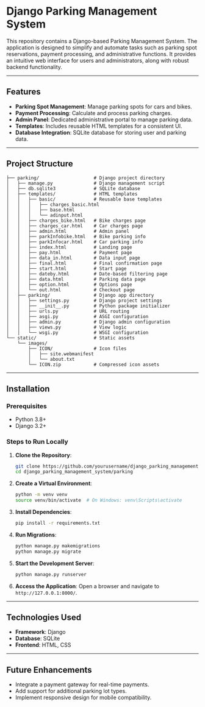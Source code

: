 # Django Parking Management System

This repository contains a Django-based Parking Management System. The application is designed to simplify and automate tasks such as parking spot reservations, payment processing, and administrative functions. It provides an intuitive web interface for users and administrators, along with robust backend functionality.

---

## Features

- **Parking Spot Management**: Manage parking spots for cars and bikes.
- **Payment Processing**: Calculate and process parking charges.
- **Admin Panel**: Dedicated administrative portal to manage parking data.
- **Templates**: Includes reusable HTML templates for a consistent UI.
- **Database Integration**: SQLite database for storing user and parking data.

---

## Project Structure

```
├── parking/                    # Django project directory
│   ├── manage.py               # Django management script
│   ├── db.sqlite3              # SQLite database
│   ├── templates/              # HTML templates
│   │   ├── basic/              # Reusable base templates
│   │   │   ├── charges_basic.html
│   │   │   ├── base.html
│   │   │   └── adinput.html
│   │   ├── charges_bike.html   # Bike charges page
│   │   ├── charges_car.html    # Car charges page
│   │   ├── admin.html          # Admin panel
│   │   ├── parkInfobike.html   # Bike parking info
│   │   ├── parkInfocar.html    # Car parking info
│   │   ├── index.html          # Landing page
│   │   ├── pay.html            # Payment page
│   │   ├── data_in.html        # Data input page
│   │   ├── final.html          # Final confirmation page
│   │   ├── start.html          # Start page
│   │   ├── dateby.html         # Date-based filtering page
│   │   ├── data.html           # Parking data page
│   │   ├── option.html         # Options page
│   │   └── out.html            # Checkout page
│   ├── parking/                # Django app directory
│   │   ├── settings.py         # Django project settings
│   │   ├── __init__.py         # Python package initializer
│   │   ├── urls.py             # URL routing
│   │   ├── asgi.py             # ASGI configuration
│   │   ├── admin.py            # Django admin configuration
│   │   ├── views.py            # View logic
│   │   └── wsgi.py             # WSGI configuration
└── static/                     # Static assets
    └── images/
        ├── ICON/               # Icon files
        │   ├── site.webmanifest
        │   └── about.txt
        └── ICON.zip            # Compressed icon assets
```

---

## Installation

### Prerequisites

- Python 3.8+
- Django 3.2+

### Steps to Run Locally

1. **Clone the Repository**:
   ```bash
   git clone https://github.com/yourusername/django_parking_management_system.git
   cd django_parking_management_system/parking
   ```

2. **Create a Virtual Environment**:
   ```bash
   python -m venv venv
   source venv/bin/activate  # On Windows: venv\Scripts\activate
   ```

3. **Install Dependencies**:
   ```bash
   pip install -r requirements.txt
   ```

4. **Run Migrations**:
   ```bash
   python manage.py makemigrations
   python manage.py migrate
   ```

5. **Start the Development Server**:
   ```bash
   python manage.py runserver
   ```

6. **Access the Application**:
   Open a browser and navigate to `http://127.0.0.1:8000/`.

---

## Technologies Used

- **Framework**: Django
- **Database**: SQLite
- **Frontend**: HTML, CSS

---

## Future Enhancements

- Integrate a payment gateway for real-time payments.
- Add support for additional parking lot types.
- Implement responsive design for mobile compatibility.
